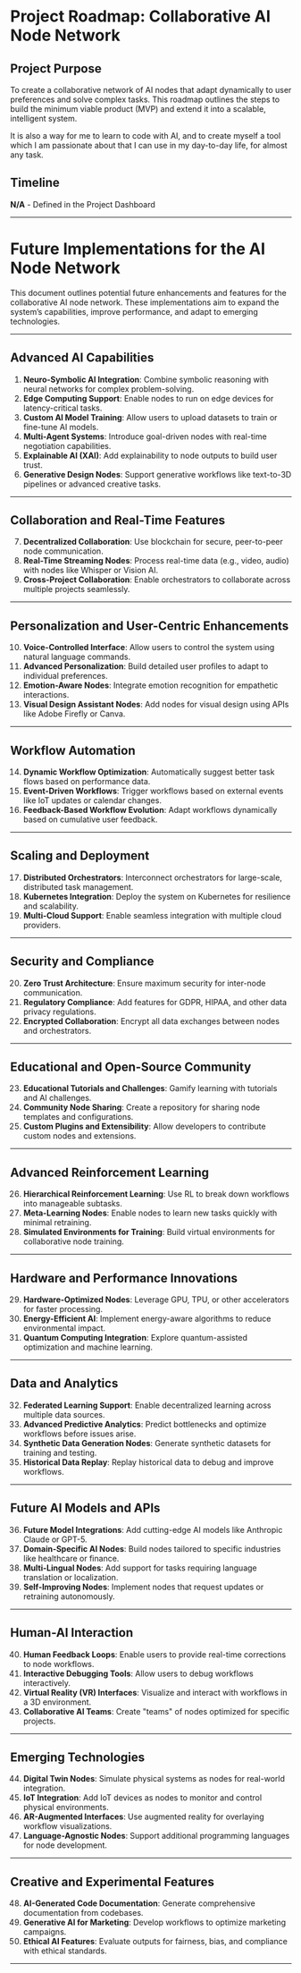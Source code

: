 # Project Roadmap: Collaborative AI Node Network

## **Project Purpose**
To create a collaborative network of AI nodes that adapt dynamically to user preferences and solve complex tasks. This roadmap outlines the steps to build the minimum viable product (MVP) and extend it into a scalable, intelligent system.

It is also a way for me to learn to code with AI, and to create myself a tool which I am passionate about that I can use in my day-to-day life, for almost any task.

## **Timeline**
**N/A** - Defined in the Project Dashboard

---

# Future Implementations for the AI Node Network

This document outlines potential future enhancements and features for the collaborative AI node network. These implementations aim to expand the system’s capabilities, improve performance, and adapt to emerging technologies.

---

## Advanced AI Capabilities
1. **Neuro-Symbolic AI Integration**: Combine symbolic reasoning with neural networks for complex problem-solving.  
2. **Edge Computing Support**: Enable nodes to run on edge devices for latency-critical tasks.  
3. **Custom AI Model Training**: Allow users to upload datasets to train or fine-tune AI models.  
4. **Multi-Agent Systems**: Introduce goal-driven nodes with real-time negotiation capabilities.  
5. **Explainable AI (XAI)**: Add explainability to node outputs to build user trust.  
6. **Generative Design Nodes**: Support generative workflows like text-to-3D pipelines or advanced creative tasks.  

---

## Collaboration and Real-Time Features
7. **Decentralized Collaboration**: Use blockchain for secure, peer-to-peer node communication.  
8. **Real-Time Streaming Nodes**: Process real-time data (e.g., video, audio) with nodes like Whisper or Vision AI.  
9. **Cross-Project Collaboration**: Enable orchestrators to collaborate across multiple projects seamlessly.  

---

## Personalization and User-Centric Enhancements
10. **Voice-Controlled Interface**: Allow users to control the system using natural language commands.  
11. **Advanced Personalization**: Build detailed user profiles to adapt to individual preferences.  
12. **Emotion-Aware Nodes**: Integrate emotion recognition for empathetic interactions.  
13. **Visual Design Assistant Nodes**: Add nodes for visual design using APIs like Adobe Firefly or Canva.  

---

## Workflow Automation
14. **Dynamic Workflow Optimization**: Automatically suggest better task flows based on performance data.  
15. **Event-Driven Workflows**: Trigger workflows based on external events like IoT updates or calendar changes.  
16. **Feedback-Based Workflow Evolution**: Adapt workflows dynamically based on cumulative user feedback.  

---

## Scaling and Deployment
17. **Distributed Orchestrators**: Interconnect orchestrators for large-scale, distributed task management.  
18. **Kubernetes Integration**: Deploy the system on Kubernetes for resilience and scalability.  
19. **Multi-Cloud Support**: Enable seamless integration with multiple cloud providers.  

---

## Security and Compliance
20. **Zero Trust Architecture**: Ensure maximum security for inter-node communication.  
21. **Regulatory Compliance**: Add features for GDPR, HIPAA, and other data privacy regulations.  
22. **Encrypted Collaboration**: Encrypt all data exchanges between nodes and orchestrators.  

---

## Educational and Open-Source Community
23. **Educational Tutorials and Challenges**: Gamify learning with tutorials and AI challenges.  
24. **Community Node Sharing**: Create a repository for sharing node templates and configurations.  
25. **Custom Plugins and Extensibility**: Allow developers to contribute custom nodes and extensions.  

---

## Advanced Reinforcement Learning
26. **Hierarchical Reinforcement Learning**: Use RL to break down workflows into manageable subtasks.  
27. **Meta-Learning Nodes**: Enable nodes to learn new tasks quickly with minimal retraining.  
28. **Simulated Environments for Training**: Build virtual environments for collaborative node training.  

---

## Hardware and Performance Innovations
29. **Hardware-Optimized Nodes**: Leverage GPU, TPU, or other accelerators for faster processing.  
30. **Energy-Efficient AI**: Implement energy-aware algorithms to reduce environmental impact.  
31. **Quantum Computing Integration**: Explore quantum-assisted optimization and machine learning.  

---

## Data and Analytics
32. **Federated Learning Support**: Enable decentralized learning across multiple data sources.  
33. **Advanced Predictive Analytics**: Predict bottlenecks and optimize workflows before issues arise.  
34. **Synthetic Data Generation Nodes**: Generate synthetic datasets for training and testing.  
35. **Historical Data Replay**: Replay historical data to debug and improve workflows.  

---

## Future AI Models and APIs
36. **Future Model Integrations**: Add cutting-edge AI models like Anthropic Claude or GPT-5.  
37. **Domain-Specific AI Nodes**: Build nodes tailored to specific industries like healthcare or finance.  
38. **Multi-Lingual Nodes**: Add support for tasks requiring language translation or localization.  
39. **Self-Improving Nodes**: Implement nodes that request updates or retraining autonomously.  

---

## Human-AI Interaction
40. **Human Feedback Loops**: Enable users to provide real-time corrections to node workflows.  
41. **Interactive Debugging Tools**: Allow users to debug workflows interactively.  
42. **Virtual Reality (VR) Interfaces**: Visualize and interact with workflows in a 3D environment.  
43. **Collaborative AI Teams**: Create "teams" of nodes optimized for specific projects.  

---

## Emerging Technologies
44. **Digital Twin Nodes**: Simulate physical systems as nodes for real-world integration.  
45. **IoT Integration**: Add IoT devices as nodes to monitor and control physical environments.  
46. **AR-Augmented Interfaces**: Use augmented reality for overlaying workflow visualizations.  
47. **Language-Agnostic Nodes**: Support additional programming languages for node development.  

---

## Creative and Experimental Features
48. **AI-Generated Code Documentation**: Generate comprehensive documentation from codebases.  
49. **Generative AI for Marketing**: Develop workflows to optimize marketing campaigns.  
50. **Ethical AI Features**: Evaluate outputs for fairness, bias, and compliance with ethical standards.  

---
